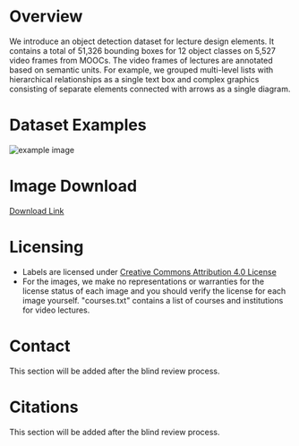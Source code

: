 # Overview
We introduce an object detection dataset for lecture design elements. It contains a total of 51,326 bounding boxes for 12 object classes on 5,527 video frames from MOOCs. The video frames of lectures are annotated based on semantic units. For example, we grouped multi-level lists with hierarchical relationships as a single text box and complex graphics consisting of separate elements connected with arrows as a single diagram.

# Dataset Examples
![example image](https://anonymous.4open.science/r/lecture-design-dataset-F7CF/examples/dataset_example.png)

<!-- <table>
  <tr>
    <td><img src="https://anonymous.4open.science/r/lecture-design-dataset-F7CF/examples/video5_0_1_shot14.jpg"  alt="1" width = 250px height = 145px ></td>
    <td><img src="https://anonymous.4open.science/r/lecture-design-dataset-F7CF/examples/video5_0_2_shot15.jpg" alt="2" width = 250px height = 145px></td>
    <td><img src="https://anonymous.4open.science/r/lecture-design-dataset-F7CF/examples/video45_4_2_shot5.jpg"  alt="3" width = 250px height = 145px ></td>
    <td><img src="https://anonymous.4open.science/r/lecture-design-dataset-F7CF/examples/video52_1_11_shot67.jpg" alt="4" width = 250px height = 145px></td>
   </tr> 
   <tr>
      <td><img src="https://anonymous.4open.science/r/lecture-design-dataset-F7CF/examples/video6_2_5_shot6.jpg" alt="5" width = 250px height = 145px></td>
      <td><img src="https://anonymous.4open.science/r/lecture-design-dataset-F7CF/examples/video6_3_2_shot4.jpg" alt="6" width = 250px height = 145px></td>
      <td><img src="https://anonymous.4open.science/r/lecture-design-dataset-F7CF/examples/video79_1_11_shot4.jpg" alt="7" width = 250px height = 145px></td>
      <td><img src="https://anonymous.4open.science/r/lecture-design-dataset-F7CF/examples/video79_1_16_shot4.jpg" alt="8" width = 250px height = 145px></td>     
  </tr>
</table> -->
<!-- 
<img src="examples/video5_0_1_shot14.jpg" width="250" /> //
<img src="examples/video5_0_2_shot15.jpg" width="250" /> //
<img src="examples/video6_2_5_shot6.jpg" width="250" /> //
<img src="examples/video6_3_2_shot4.jpg" width="250" /> //
<img src="examples/video45_4_2_shot5.jpg" width="250" />
<img src="examples/video52_1_11_shot67.jpg" width="250" />
<img src="examples/video79_1_11_shot4.jpg" width="250" />
<img src="examples/video79_1_16_shot4.jpg" width="250" /> -->

# Image Download
[Download Link](https://drive.google.com/uc?export=download&id=1N9l5GfHLGnqrXgs7H4DbM5R1lo5zwusr)

# Licensing
* Labels are licensed under [Creative Commons Attribution 4.0 License](https://creativecommons.org/licenses/by/4.0/legalcode)
* For the images, we make no representations or warranties for the license status of each image and you should verify the license for each image yourself. "courses.txt" contains a list of courses and institutions for video lectures.

# Contact
This section will be added after the blind review process.

# Citations
This section will be added after the blind review process.
